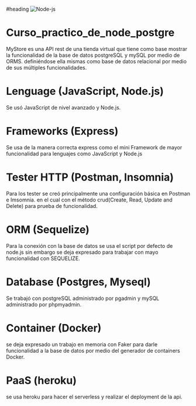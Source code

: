 #heading
![Node-js](https://user-images.githubusercontent.com/106114288/175822742-ba018abf-59d0-42d3-9e9b-7f01d83c3a7c.png)


# Curso_practico_de_node_postgre
MyStore es una API rest de una tienda virtual que tiene como base mostrar la funcionalidad de la base de datos postgreSQL y mySQL por medio de ORMS. definiéndose ella mismas como base de datos relacional por medio de sus múltiples funcionalidades.


# Lenguage (JavaScript, Node.js)
Se usó JavaScript de nivel avanzado y Node.js.


# Frameworks (Express)
Se usa de la manera correcta express como el mini Framework de mayor funcionalidad para lenguajes como JavaScript y Node.js


# Tester HTTP (Postman, Insomnia)
Para los tester se creó principalmente una configuración básica en Postman e Imsomnia. en el cual con el método crud(Create, Read, Update and Delete) para prueba  de funcionalidad.


# ORM (Sequelize)
Para la conexión con la base de datos se usa el script por defecto de node.js sin embargo se deja expresado para trabajar con mayo funcionalidad con SEQUELIZE.


# Database (Postgres, Myseql)
Se trabajó con postgreSQL administrado por pgadmin y mySQL administrado por phpmyadmin.


# Container (Docker)
se deja expresado un trabajo en memoria con Faker para darle funcionalidad a la base de datos por medio del generador de containers Docker.


# PaaS (heroku)
se usa heroku para hacer el serverless y realizar el deployment de la api.
